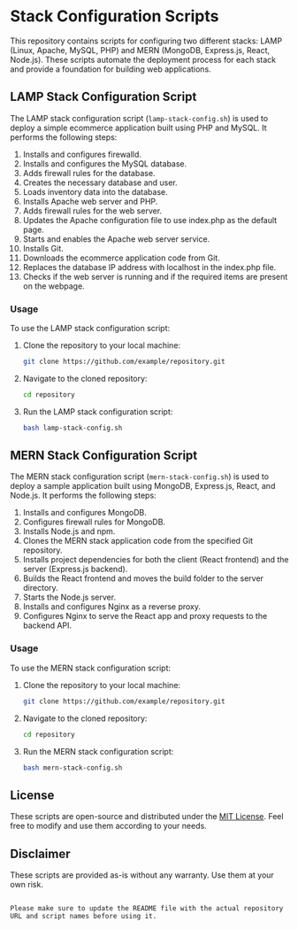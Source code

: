 
# Stack Configuration Scripts

This repository contains scripts for configuring two different stacks: LAMP (Linux, Apache, MySQL, PHP) and MERN (MongoDB, Express.js, React, Node.js). These scripts automate the deployment process for each stack and provide a foundation for building web applications.

## LAMP Stack Configuration Script

The LAMP stack configuration script (`lamp-stack-config.sh`) is used to deploy a simple ecommerce application built using PHP and MySQL. It performs the following steps:

1. Installs and configures firewalld.
2. Installs and configures the MySQL database.
3. Adds firewall rules for the database.
4. Creates the necessary database and user.
5. Loads inventory data into the database.
6. Installs Apache web server and PHP.
7. Adds firewall rules for the web server.
8. Updates the Apache configuration file to use index.php as the default page.
9. Starts and enables the Apache web server service.
10. Installs Git.
11. Downloads the ecommerce application code from Git.
12. Replaces the database IP address with localhost in the index.php file.
13. Checks if the web server is running and if the required items are present on the webpage.

### Usage

To use the LAMP stack configuration script:

1. Clone the repository to your local machine:

   ```bash
   git clone https://github.com/example/repository.git
   ```

2. Navigate to the cloned repository:

   ```bash
   cd repository
   ```

3. Run the LAMP stack configuration script:

   ```bash
   bash lamp-stack-config.sh
   ```

## MERN Stack Configuration Script

The MERN stack configuration script (`mern-stack-config.sh`) is used to deploy a sample application built using MongoDB, Express.js, React, and Node.js. It performs the following steps:

1. Installs and configures MongoDB.
2. Configures firewall rules for MongoDB.
3. Installs Node.js and npm.
4. Clones the MERN stack application code from the specified Git repository.
5. Installs project dependencies for both the client (React frontend) and the server (Express.js backend).
6. Builds the React frontend and moves the build folder to the server directory.
7. Starts the Node.js server.
8. Installs and configures Nginx as a reverse proxy.
9. Configures Nginx to serve the React app and proxy requests to the backend API.

### Usage

To use the MERN stack configuration script:

1. Clone the repository to your local machine:

   ```bash
   git clone https://github.com/example/repository.git
   ```

2. Navigate to the cloned repository:

   ```bash
   cd repository
   ```

3. Run the MERN stack configuration script:

   ```bash
   bash mern-stack-config.sh
   ```

## License

These scripts are open-source and distributed under the [MIT License](https://opensource.org/licenses/MIT). Feel free to modify and use them according to your needs.

## Disclaimer

These scripts are provided as-is without any warranty. Use them at your own risk.
```

Please make sure to update the README file with the actual repository URL and script names before using it.
